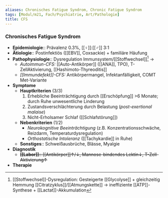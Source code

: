 ```yaml
---
aliases: Chronisches Fatigue Syndrom, Chronic Fatigue Syndrom
tags: [Modul/m21, Fach/Psychiatrie, Art/Pathologie]
title: CFS
---
```

### Chronisches Fatigue Syndrom
- **Epidemiologie**:: Prävalenz 0.3%, [[♀]]:[[♂]] 3:1
- **Ätiologie**:: Postinfektiös ([[EBV]], Coxsackie) + familiäre Häufung
- **Pathophysiologie**:: Dysregulation Immunsystem/[[Stoffwechsel]][^1] → 
	- *Autoimmun-CFS:* [[Auto-Antikörper]] ([[ANA]], TPO), T-ZellAktivierung, [[Hashimoto-Thyreoditis]]
	- *[[Immundefekt]]-CFS:* Antikörpermangel, Infektanfälligkeit, COMT Met-Variante
- **Symptome**
	- **Hauptkriterien** (3/3)
		1. Erhebliche Beeinträchtigung durch [[Erschöpfung]] >6 Monate; durch Ruhe  unwesentliche Linderung
		2. Zustandsverschlächterung durch Belastung (*post-exertional malaise*)
		3. Nicht-Erholsamer Schlaf ([[Schlafstörung]])
	- **Nebenkriterien** (1/2)
		- *Neurokognitive Beeinträchtigung* (z.B. Konzentrationsschwäche, Reizdarm, Temperaturdysregulation)
		- *Orthostatische Intoleranz* ([[Tachykardie]] in Ruhe)
	- **Sonstiges**:: Schweißausbrüche, Blässe, Myalgie
- **Diagnostik**
	- ~~**[[Labor]]**:: [[Antikörper]]↑/↓, Mannose-bindendes Lektin↓, T-Zell-Aktivierung↑~~
- **Therapie**


[^1]: [[Stoffwechsel]]-Dysregulation: Gesteigerte [[Glycolyse]] + gleichzeitig Hemmung [[Citratzyklus]]/[[Atmungskette]] → ineffiziente [[ATP]]-Synthese + [[Lactat]]-Akkumulation